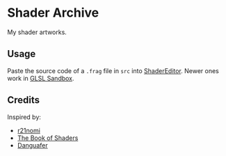# Shader Archive

My shader artworks.

## Usage

Paste the source code of a `.frag` file in `src` into [ShaderEditor](http://editor.thebookofshaders.com/).
Newer ones work in [GLSL Sandbox](http://glslsandbox.com/).

## Credits

Inspired by:

- [r21nomi](https://github.com/r21nomi/ShaderArtworks)
- [The Book of Shaders](http://thebookofshaders.com/)
- [Danguafer](https://www.shadertoy.com/user/Danguafer)
